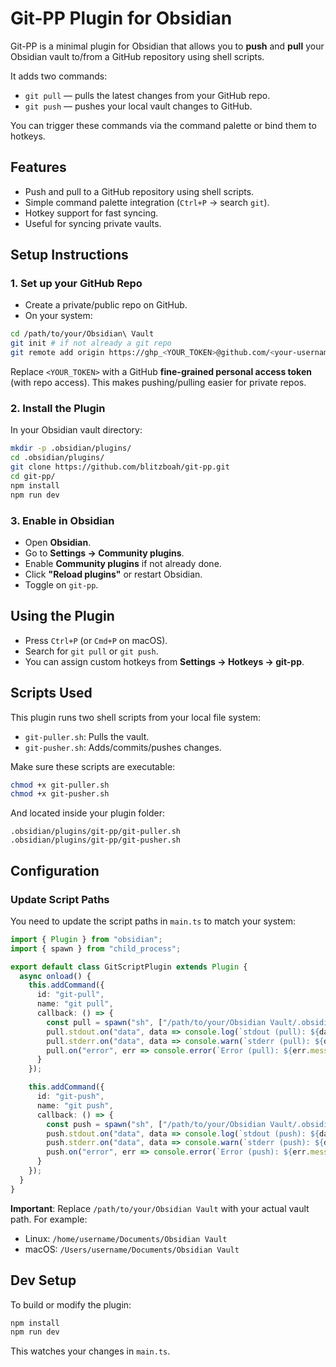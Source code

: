 # Git-PP Plugin for Obsidian

Git-PP is a minimal plugin for Obsidian that allows you to **push** and **pull** your Obsidian vault to/from a GitHub repository using shell scripts.

It adds two commands:
* `git pull` — pulls the latest changes from your GitHub repo.
* `git push` — pushes your local vault changes to GitHub.

You can trigger these commands via the command palette or bind them to hotkeys.

## Features

* Push and pull to a GitHub repository using shell scripts.
* Simple command palette integration (`Ctrl+P` → search `git`).
* Hotkey support for fast syncing.
* Useful for syncing private vaults.

## Setup Instructions

### 1. Set up your GitHub Repo

* Create a private/public repo on GitHub.
* On your system:

```bash
cd /path/to/your/Obsidian\ Vault
git init # if not already a git repo
git remote add origin https://ghp_<YOUR_TOKEN>@github.com/<your-username>/<repo-name>
```

Replace `<YOUR_TOKEN>` with a GitHub **fine-grained personal access token** (with repo access). This makes pushing/pulling easier for private repos.

### 2. Install the Plugin

In your Obsidian vault directory:

```bash
mkdir -p .obsidian/plugins/
cd .obsidian/plugins/
git clone https://github.com/blitzboah/git-pp.git
cd git-pp/
npm install
npm run dev
```

### 3. Enable in Obsidian

* Open **Obsidian**.
* Go to **Settings → Community plugins**.
* Enable **Community plugins** if not already done.
* Click **"Reload plugins"** or restart Obsidian.
* Toggle on `git-pp`.

## Using the Plugin

* Press `Ctrl+P` (or `Cmd+P` on macOS).
* Search for `git pull` or `git push`.
* You can assign custom hotkeys from **Settings → Hotkeys → git-pp**.

## Scripts Used

This plugin runs two shell scripts from your local file system:
* `git-puller.sh`: Pulls the vault.
* `git-pusher.sh`: Adds/commits/pushes changes.

Make sure these scripts are executable:

```bash
chmod +x git-puller.sh
chmod +x git-pusher.sh
```

And located inside your plugin folder:

```
.obsidian/plugins/git-pp/git-puller.sh
.obsidian/plugins/git-pp/git-pusher.sh
```

## Configuration

### Update Script Paths

You need to update the script paths in `main.ts` to match your system:

```typescript
import { Plugin } from "obsidian";
import { spawn } from "child_process";

export default class GitScriptPlugin extends Plugin {
  async onload() {
    this.addCommand({
      id: "git-pull",
      name: "git pull",
      callback: () => {
        const pull = spawn("sh", ["/path/to/your/Obsidian Vault/.obsidian/plugins/git-pp/git-puller.sh"]);
        pull.stdout.on("data", data => console.log(`stdout (pull): ${data}`));
        pull.stderr.on("data", data => console.warn(`stderr (pull): ${data}`));
        pull.on("error", err => console.error(`Error (pull): ${err.message}`));
      }
    });

    this.addCommand({
      id: "git-push",
      name: "git push",
      callback: () => {
        const push = spawn("sh", ["/path/to/your/Obsidian Vault/.obsidian/plugins/git-pp/git-pusher.sh"]);
        push.stdout.on("data", data => console.log(`stdout (push): ${data}`));
        push.stderr.on("data", data => console.warn(`stderr (push): ${data}`));
        push.on("error", err => console.error(`Error (push): ${err.message}`));
      }
    });
  }
}
```

**Important**: Replace `/path/to/your/Obsidian Vault` with your actual vault path. For example:
- Linux: `/home/username/Documents/Obsidian Vault`
- macOS: `/Users/username/Documents/Obsidian Vault`

## Dev Setup

To build or modify the plugin:

```bash
npm install
npm run dev
```

This watches your changes in `main.ts`.
